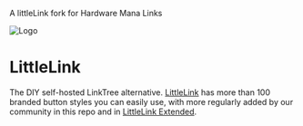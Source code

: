 A littleLink fork for Hardware Mana Links

![Logo](https://cdn.cottle.cloud/GitHub/LittleLink/littlelink.gif)

# LittleLink
The DIY self-hosted LinkTree alternative. [LittleLink](https://github.com/sethcottle/littlelink) has more than 100 branded button styles you can easily use, with more regularly added by our community in this repo and in [LittleLink Extended](https://github.com/sethcottle/littlelink-extended).
